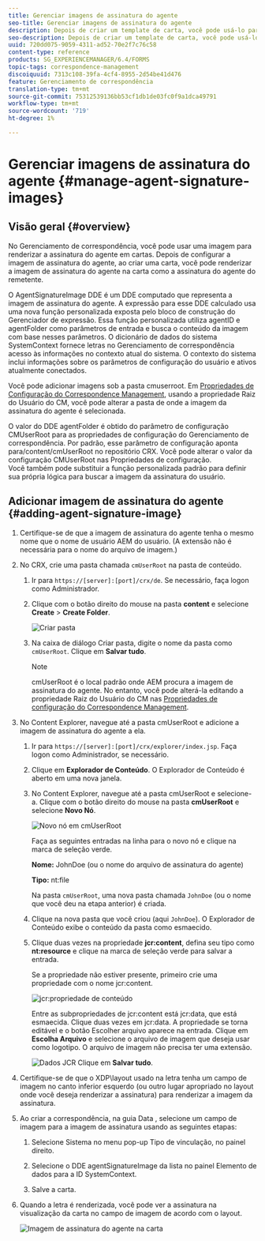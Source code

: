 ```yaml
---
title: Gerenciar imagens de assinatura do agente
seo-title: Gerenciar imagens de assinatura do agente
description: Depois de criar um template de carta, você pode usá-lo para criar correspondência no AEM Forms gerenciando dados, conteúdo e anexos.
seo-description: Depois de criar um template de carta, você pode usá-lo para criar correspondência no AEM Forms gerenciando dados, conteúdo e anexos.
uuid: 720dd075-9059-4311-ad52-70e2f7c76c58
content-type: reference
products: SG_EXPERIENCEMANAGER/6.4/FORMS
topic-tags: correspondence-management
discoiquuid: 7313c108-39fa-4cf4-8955-2d54be41d476
feature: Gerenciamento de correspondência
translation-type: tm+mt
source-git-commit: 75312539136bb53cf1db1de03fc0f9a1dca49791
workflow-type: tm+mt
source-wordcount: '719'
ht-degree: 1%

---
```



# Gerenciar imagens de assinatura do agente {#manage-agent-signature-images}

## Visão geral {#overview}

No Gerenciamento de correspondência, você pode usar uma imagem para renderizar a assinatura do agente em cartas. Depois de configurar a imagem de assinatura do agente, ao criar uma carta, você pode renderizar a imagem de assinatura do agente na carta como a assinatura do agente do remetente.

O AgentSignatureImage DDE é um DDE computado que representa a imagem de assinatura do agente. A expressão para esse DDE calculado usa uma nova função personalizada exposta pelo bloco de construção do Gerenciador de expressão. Essa função personalizada utiliza agentID e agentFolder como parâmetros de entrada e busca o conteúdo da imagem com base nesses parâmetros. O dicionário de dados do sistema SystemContext fornece letras no Gerenciamento de correspondência acesso às informações no contexto atual do sistema. O contexto do sistema inclui informações sobre os parâmetros de configuração do usuário e ativos atualmente conectados.

Você pode adicionar imagens sob a pasta cmuserroot. Em [Propriedades de Configuração do Correspondence Management](/help/forms/using/cm-configuration-properties.md), usando a propriedade Raiz do Usuário do CM, você pode alterar a pasta de onde a imagem da assinatura do agente é selecionada.

O valor do DDE agentFolder é obtido do parâmetro de configuração CMUserRoot para as propriedades de configuração do Gerenciamento de correspondência. Por padrão, esse parâmetro de configuração aponta para/content/cmUserRoot no repositório CRX. Você pode alterar o valor da configuração CMUserRoot nas Propriedades de configuração.\
Você também pode substituir a função personalizada padrão para definir sua própria lógica para buscar a imagem da assinatura do usuário.

## Adicionar imagem de assinatura do agente {#adding-agent-signature-image}

1. Certifique-se de que a imagem de assinatura do agente tenha o mesmo nome que o nome de usuário AEM do usuário. (A extensão não é necessária para o nome do arquivo de imagem.)
1. No CRX, crie uma pasta chamada `cmUserRoot` na pasta de conteúdo.

   1. Ir para `https://[server]:[port]/crx/de`. Se necessário, faça logon como Administrador.

   1. Clique com o botão direito do mouse na pasta **content** e selecione **Create** > **Create Folder**.

      ![Criar pasta](assets/1_createnode_cmuserroot.png)

   1. Na caixa de diálogo Criar pasta, digite o nome da pasta como `cmUserRoot`. Clique em **Salvar tudo**.

      >[!NOTE]
      >
      >cmUserRoot é o local padrão onde AEM procura a imagem de assinatura do agente. No entanto, você pode alterá-la editando a propriedade Raiz do Usuário do CM nas [Propriedades de configuração do Correspondence Management](/help/forms/using/cm-configuration-properties.md).

1. No Content Explorer, navegue até a pasta cmUserRoot e adicione a imagem de assinatura do agente a ela.

   1. Ir para `https://[server]:[port]/crx/explorer/index.jsp`. Faça logon como Administrador, se necessário.
   1. Clique em **Explorador de Conteúdo**. O Explorador de Conteúdo é aberto em uma nova janela.
   1. No Content Explorer, navegue até a pasta cmUserRoot e selecione-a. Clique com o botão direito do mouse na pasta **cmUserRoot** e selecione **Novo Nó**.

      ![Novo nó em cmUserRoot](assets/2_cmuserroot_newnode.png)

      Faça as seguintes entradas na linha para o novo nó e clique na marca de seleção verde.

      **Nome:** JohnDoe (ou o nome do arquivo de assinatura do agente)

      **Tipo:** nt:file

      Na pasta `cmUserRoot`, uma nova pasta chamada `JohnDoe` (ou o nome que você deu na etapa anterior) é criada.

   1. Clique na nova pasta que você criou (aqui `JohnDoe`). O Explorador de Conteúdo exibe o conteúdo da pasta como esmaecido.

   1. Clique duas vezes na propriedade **jcr:content**, defina seu tipo como **nt:resource** e clique na marca de seleção verde para salvar a entrada.

      Se a propriedade não estiver presente, primeiro crie uma propriedade com o nome jcr:content.

      ![jcr:propriedade de conteúdo](assets/3_jcrcontentntresource.png)

      Entre as subpropriedades de jcr:content está jcr:data, que está esmaecida. Clique duas vezes em jcr:data. A propriedade se torna editável e o botão Escolher arquivo aparece na entrada. Clique em **Escolha Arquivo** e selecione o arquivo de imagem que deseja usar como logotipo. O arquivo de imagem não precisa ter uma extensão.

      ![Dados JCR](assets/5_jcrdata.png)
   Clique em **Salvar tudo**.

1. Certifique-se de que o XDP\layout usado na letra tenha um campo de imagem no canto inferior esquerdo (ou outro lugar apropriado no layout onde você deseja renderizar a assinatura) para renderizar a imagem da assinatura.
1. Ao criar a correspondência, na guia Data , selecione um campo de imagem para a imagem de assinatura usando as seguintes etapas:

   1. Selecione Sistema no menu pop-up Tipo de vinculação, no painel direito.

   1. Selecione o DDE agentSignatureImage da lista no painel Elemento de dados para a ID SystemContext.

   1. Salve a carta.

1. Quando a letra é renderizada, você pode ver a assinatura na visualização da carta no campo de imagem de acordo com o layout.

   ![Imagem de assinatura do agente na carta](assets/letterwithsignature.png)

